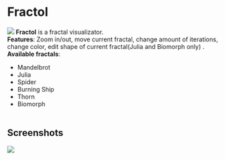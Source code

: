 # Fractol
![](screeshots/fractol.png)
**Fractol** is a fractal visualizator.<br/>
**Features**: Zoom in/out, move current fractal, change amount of iterations, change color, edit shape of current fractal(Julia and Biomorph only) .<br/>
**Available fractals**:<br/>
- Mandelbrot
- Julia
- Spider
- Burning Ship
- Thorn
- Biomorph<br/><br/>

## **Screenshots**

![](screeshots/fractol1.png)
